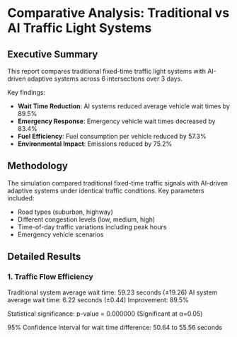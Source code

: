 # Comparative Analysis: Traditional vs AI Traffic Light Systems

## Executive Summary

This report compares traditional fixed-time traffic light systems with AI-driven adaptive systems across 6 intersections over 3 days.

Key findings:
- **Wait Time Reduction**: AI systems reduced average vehicle wait times by 89.5%
- **Emergency Response**: Emergency vehicle wait times decreased by 83.4%
- **Fuel Efficiency**: Fuel consumption per vehicle reduced by 57.3%
- **Environmental Impact**: Emissions reduced by 75.2%

## Methodology

The simulation compared traditional fixed-time traffic signals with AI-driven adaptive systems under identical traffic conditions.
Key parameters included:
- Road types (suburban, highway)
- Different congestion levels (low, medium, high)
- Time-of-day traffic variations including peak hours
- Emergency vehicle scenarios

## Detailed Results

### 1. Traffic Flow Efficiency

Traditional system average wait time: 59.23 seconds (±19.26)
AI system average wait time: 6.22 seconds (±0.44)
Improvement: 89.5%

Statistical significance: p-value = 0.000000 (Significant at α=0.05)

95% Confidence Interval for wait time difference: 50.64 to 55.56 seconds